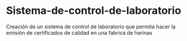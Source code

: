 # Sistema-de-control-de-laboratorio
Creación de un sistema de control de laboratorio que permita hacer la emisión de certificados de calidad en una fabrica de harinas